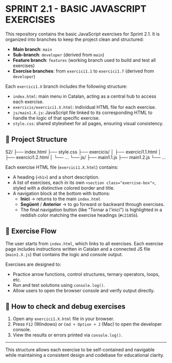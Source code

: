 # SPRINT 2.1 - BASIC JAVASCRIPT EXERCISES

This repository contains the basic JavaScript exercises for Sprint 2.1. It is organized into branches to keep the project clean and structured:

- **Main branch**: `main`  
- **Sub-branch**: `developer` (derived from `main`)  
- **Feature branch**: `features` (working branch used to build and test all exercises)  
- **Exercise branches**: from `exercici1.1` to `exercici1.7` (derived from `developer`)

Each `exercici1.X` branch includes the following structure:
- `index.html`: main menu in Catalan, acting as a central hub to access each exercise.
- `exercicis/exercici1.X.html`: individual HTML file for each exercise.
- `js/main1.X.js`: JavaScript file linked to its corresponding HTML to handle the logic of that specific exercise.
- `style.css`: shared stylesheet for all pages, ensuring visual consistency.

## 📂 Project Structure

S2/
├── index.html
├── style.css
├── exercicis/
│   ├── exercici1.1.html
│   ├── exercici1.2.html
│   └── …
└── js/
    ├── main1.1.js
    ├── main1.2.js
    └── …

Each exercise HTML file (`exercici1.X.html`) contains:

- A heading (`<h1>`) and a short description.
- A list of exercises, each in its own `<section class="exercise-box">`, styled with a distinctive colored border and title.
- A navigation block at the bottom with buttons:
  - **Inici** → returns to the main `index.html`
  - **Següent** / **Anterior** → to go forward or backward through exercises.
  - The final navigation button (like "Tornar a l'inici") is highlighted in a reddish color matching the exercise headings (`#c2185b`).

## 🚀 Exercise Flow

The user starts from `index.html`, which links to all exercises. Each exercise page includes instructions written in Catalan and a connected JS file (`main1.X.js`) that contains the logic and console output.

Exercises are designed to:
- Practice arrow functions, control structures, ternary operators, loops, etc.
- Run and test solutions using `console.log()`.
- Allow users to open the browser console and verify output directly.

## 🔎 How to check and debug exercises

1. Open any `exercici1.X.html` file in your browser.
2. Press `F12` (Windows) or `Cmd + Option + J` (Mac) to open the developer console.
3. View the results or errors printed via `console.log()`.

---

This structure allows each exercise to be self-contained and navigable while maintaining a consistent design and codebase for educational clarity.
